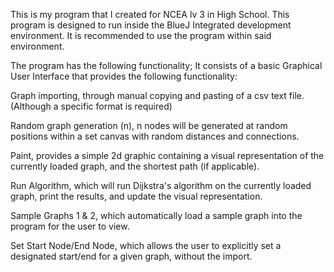 This is my program that I created for NCEA lv 3 in High School. This program is designed to run inside the BlueJ Integrated development environment. It is recommended to use the program within said environment.

The program has the following functionality; It consists of a basic Graphical User Interface that provides the following functionality:

Graph importing, through manual copying and pasting of a csv text file. (Although a specific format is required)

Random graph generation (n), n nodes will be generated at random positions within a set canvas with random distances and connections. 

Paint, provides a simple 2d graphic containing a visual representation of the currently loaded graph, and the shortest path (if applicable).

Run Algorithm, which will run Dijkstra's algorithm on the currently loaded graph, print the results, and update the visual representation.

Sample Graphs 1 & 2, which automatically load a sample graph into the program for the user to view.

Set Start Node/End Node, which allows the user to explicitly set a designated start/end for a given graph, without the import.
